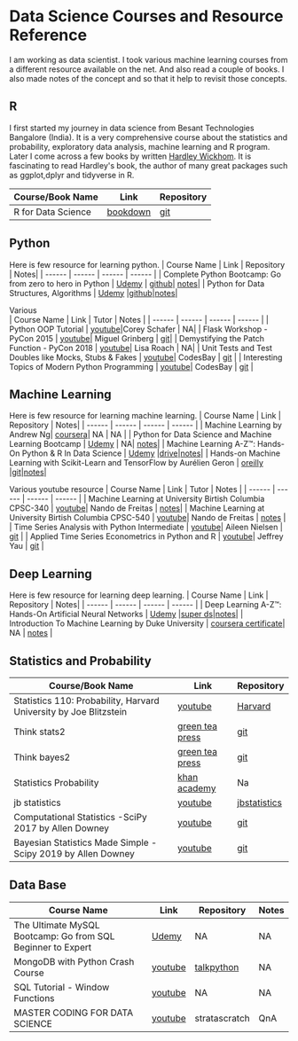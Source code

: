 # Data Science Courses and Resource Reference

I am working as data scientist. I took various machine learning courses from a different resource available on the net. And also read a couple of books. I also made notes of the concept and so that it help to revisit those concepts.


## R
I first started my journey in data science from Besant Technologies Bangalore (India). It is a very comprehensive course about the statistics and probability, exploratory data analysis, machine learning and R program. Later I come across a few books by written [Hardley Wickhom](https://github.com/hadley). It is fascinating to read Hardley's book, the author of many great packages such as ggplot,dplyr and tidyverse in R.

| Course/Book Name | Link | Repository |
| ------ | ------ | ------ | 
| R for Data Science | [bookdown](https://r4ds.had.co.nz/index.html) |  [git](https://github.com/hadley/r4ds)|

## Python
Here is few resource for learning python.
| Course Name | Link | Repository | Notes|
| ------ | ------ | ------ |  ------ |
| Complete Python Bootcamp: Go from zero to hero in Python | [Udemy](https://www.udemy.com/course/complete-python-bootcamp/) | [github](https://github.com/Pierian-Data/Complete-Python-3-Bootcamp)| [notes](https://github.com/sudhirln92/data-science-courses/tree/master/Python_Bootcamp)|
| Python for Data Structures, Algorithms | [Udemy](https://www.udemy.com/course/complete-python-bootcamp/) |[github](https://github.com/jmportilla/Python-for-Algorithms--Data-Structures--and-Interviews)|[notes](https://github.com/sudhirln92/data-science-courses/tree/master/Data_Structures_And_Algorithms)|

Various  
| Course Name | Link | Tutor | Notes |
| ------ | ------ | ------ | ------ |
| Python OOP Tutorial | [youtube](https://www.youtube.com/watch?v=ZDa-Z5JzLYM&list=PL-osiE80TeTsqhIuOqKhwlXsIBIdSeYtc)|Corey Schafer | NA| 
| Flask Workshop - PyCon 2015 | [youtube](https://www.youtube.com/watch?v=DIcpEg77gdE)| Miguel Grinberg | [git](https://github.com/miguelgrinberg/flask-pycon2015)|
| Demystifying the Patch Function - PyCon 2018 | [youtube](https://www.youtube.com/watch?v=ww1UsGZV8fQ)| Lisa Roach | NA|
| Unit Tests and Test Doubles like Mocks, Stubs & Fakes | [youtube](https://www.youtube.com/watch?v=NPp2pvhGbkM&list=LL&index=5)|  CodesBay | [git](https://github.com/CodesBay) |
| Interesting Topics of Modern Python Programming | [youtube]()|  CodesBay | [git](https://github.com/CodesBay) |


## Machine Learning
Here is few resource for learning machine learning.
| Course Name | Link | Repository | Notes|
| ------ | ------ | ------ |  ------ |
| Machine Learning by Andrew Ng| [coursera](https://www.coursera.org/learn/machine-learning)| NA  | NA |
| Python for Data Science and Machine Learning Bootcamp  | [Udemy](https://www.udemy.com/course/python-for-data-science-and-machine-learning-bootcamp/) | NA| [notes](https://github.com/sudhirln92/data-science-courses/tree/master/Machine_Learning_Bootcamp)|
| Machine Learning A-Z™: Hands-On Python & R In Data Science | [Udemy](https://www.udemy.com/machinelearning/) |[drive](https://drive.google.com/drive/folders/1OFNnrHRZPZ3unWdErjLHod8Ibv2FfG1d)|[notes](https://github.com/sudhirln92/data-science-courses/tree/master/Machine_Learning_A_Z)|
| Hands-on Machine Learning with Scikit-Learn and TensorFlow by Aurélien Geron | [oreilly](https://learning.oreilly.com/library/view/hands-on-machine-learning/9781491962282/) |[git](https://github.com/ageron/handson-ml)|[notes](https://github.com/sudhirln92/data-science-courses/tree/master/Deep_Learning_A_Z)|


Various youtube resource
| Course Name | Link | Tutor | Notes |
| ------ | ------ | ------ | ------ |
| Machine Learning at University Birtish Columbia CPSC-340 | [youtube](https://www.youtube.com/playlist?list=PLE6Wd9FR--Ecf_5nCbnSQMHqORpiChfJf)|  Nando de Freitas | [notes](https://www.cs.ubc.ca/~nando/340-2012/lectures.php)|
| Machine Learning at University Birtish Columbia CPSC-540 | [youtube](https://www.youtube.com/playlist?list=PLE6Wd9FR--EdyJ5lbFl8UuGjecvVw66F6)|  Nando de Freitas | [notes](https://www.cs.ubc.ca/~nando/340-2012/lectures.php) |
| Time Series Analysis with Python Intermediate | [youtube](https://www.youtube.com/watch?v=JNfxr4BQrLk)|  Aileen Nielsen | [git](https://github.com/AileenNielsen/TimeSeriesAnalysisWithPython) |
| Applied Time Series Econometrics in Python and R | [youtube](https://www.youtube.com/watch?v=tJ-O3hk1vRw)|  Jeffrey Yau | [git](https://github.com/SimiY/pydata-sf-2016-arima-tutorial) |

## Deep Learning
Here is few resource for learning deep learning.
| Course Name | Link | Repository | Notes|
| ------ | ------ | ------ |  ------ |
| Deep Learning A-Z™: Hands-On Artificial Neural Networks | [Udemy](https://www.udemy.com/deeplearning/) |[super ds](https://www.superdatascience.com/pages/deep-learning)|[notes](https://github.com/sudhirln92/data-science-courses/tree/master/Deep_Learning_A_Z)|
| Introduction To Machine Learning by Duke University | [coursera certificate](https://coursera.org/share/228c6d30d86349bab114fb499cea4370)| NA  | [notes](https://github.com/sudhirln92/data-science-courses/tree/master/Duke_DL) |

## Statistics and Probability

| Course/Book Name | Link | Repository |
| ------ | ------ | ------ |
| Statistics 110: Probability, Harvard University by Joe Blitzstein | [youtube](https://youtube.com/playlist?list=PL2SOU6wwxB0uwwH80KTQ6ht66KWxbzTIo) |  [Harvard](https://projects.iq.harvard.edu/stat110/home)|
| Think stats2 | [green tea press](https://greenteapress.com/wp/) |  [git](https://github.com/AllenDowney/ThinkStats2)|
| Think bayes2 | [green tea press](https://greenteapress.com/wp/) |  [git](https://github.com/AllenDowney/ThinkBayes2)|
| Statistics Probability | [khan academy](https://www.khanacademy.org/math/statistics-probability) | Na |
|  jb statistics  | [youtube](https://www.youtube.com/user/jbstatistics/playlists) |  [jbstatistics](https://www.jbstatistics.com/)|
|  Computational Statistics -SciPy 2017 by Allen Downey | [youtube](https://www.youtube.com/watch?v=He9MCbs1wgE) |  [git](https://github.com/AllenDowney/CompStats)|
|  Bayesian Statistics Made Simple -Scipy 2019 by Allen Downey | [youtube](https://www.youtube.com/watch?v=-X0BiV9n_fQ) |  [git](https://github.com/AllenDowney/BayesMadeSimple)|


## Data Base
| Course Name | Link | Repository | Notes|
| ------ | ------ | ------ |  ------ |
| The Ultimate MySQL Bootcamp: Go from SQL Beginner to Expert| [Udemy](https://www.udemy.com/course/the-ultimate-mysql-bootcamp-go-from-sql-beginner-to-expert/)| NA  | NA |
| MongoDB with Python Crash Course| [youtube](https://www.youtube.com/watch?v=E-1xI85Zog8)| [talkpython](https://training.talkpython.fm/courses/explore_mongodb_for_python_developers_course/mongodb-for-python-for-developers-featuring-orm-odm-mongoengine)  | NA |
| SQL Tutorial - Window Functions | [youtube](https://www.youtube.com/watch?v=H6OTMoXjNiM&list=PLgR-BOYibnN0QqIPFbMlS01bw8x9g07Ll) | NA  | NA |
| MASTER CODING FOR DATA SCIENCE | [youtube](https://www.stratascratch.com/)| stratascratch  | QnA |
